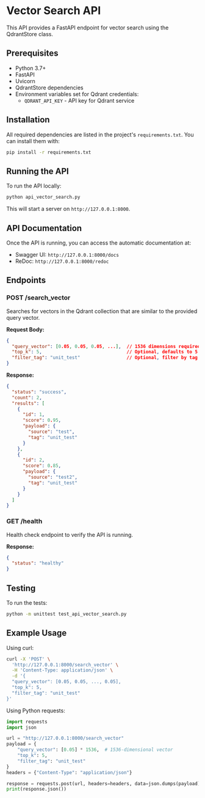 # Vector Search API

This API provides a FastAPI endpoint for vector search using the QdrantStore class.

## Prerequisites

- Python 3.7+
- FastAPI
- Uvicorn
- QdrantStore dependencies
- Environment variables set for Qdrant credentials:
  - `QDRANT_API_KEY` - API key for Qdrant service

## Installation

All required dependencies are listed in the project's `requirements.txt`. You can install them with:

```bash
pip install -r requirements.txt
```

## Running the API

To run the API locally:

```bash
python api_vector_search.py
```

This will start a server on `http://127.0.0.1:8000`.

## API Documentation

Once the API is running, you can access the automatic documentation at:
- Swagger UI: `http://127.0.0.1:8000/docs`
- ReDoc: `http://127.0.0.1:8000/redoc`

## Endpoints

### POST /search_vector

Searches for vectors in the Qdrant collection that are similar to the provided query vector.

**Request Body:**

```json
{
  "query_vector": [0.05, 0.05, 0.05, ...],  // 1536 dimensions required
  "top_k": 5,                               // Optional, defaults to 5
  "filter_tag": "unit_test"                 // Optional, filter by tag
}
```

**Response:**

```json
{
  "status": "success",
  "count": 2,
  "results": [
    {
      "id": 1,
      "score": 0.95,
      "payload": {
        "source": "test",
        "tag": "unit_test"
      }
    },
    {
      "id": 2,
      "score": 0.85,
      "payload": {
        "source": "test2",
        "tag": "unit_test"
      }
    }
  ]
}
```

### GET /health

Health check endpoint to verify the API is running.

**Response:**

```json
{
  "status": "healthy"
}
```

## Testing

To run the tests:

```bash
python -m unittest test_api_vector_search.py
```

## Example Usage

Using curl:

```bash
curl -X 'POST' \
  'http://127.0.0.1:8000/search_vector' \
  -H 'Content-Type: application/json' \
  -d '{
  "query_vector": [0.05, 0.05, ..., 0.05],
  "top_k": 5,
  "filter_tag": "unit_test"
}'
```

Using Python requests:

```python
import requests
import json

url = "http://127.0.0.1:8000/search_vector"
payload = {
    "query_vector": [0.05] * 1536,  # 1536-dimensional vector
    "top_k": 5,
    "filter_tag": "unit_test"
}
headers = {"Content-Type": "application/json"}

response = requests.post(url, headers=headers, data=json.dumps(payload))
print(response.json())
```
